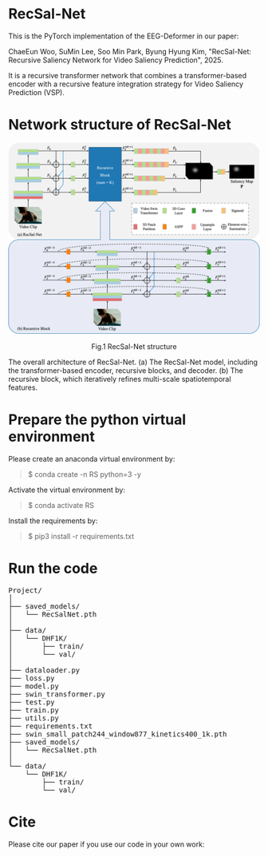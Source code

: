 # RecSal-Net

This is the PyTorch implementation of the EEG-Deformer in our paper:

ChaeEun Woo, SuMin Lee, Soo Min Park, Byung Hyung Kim, "RecSal-Net: Recursive Saliency Network for Video Saliency Prediction", 2025.

It is a recursive transformer network that combines a transformer-based encoder with a recursive feature integration strategy for Video Saliency Prediction (VSP).

# Network structure of RecSal-Net

<div align="center">
<img src="./images/Fig1.png" alt="RecSal-Net structure" width=600>

Fig.1 RecSal-Net structure
</div>

The overall architecture of RecSal-Net. (a) The RecSal-Net model, including the transformer-based encoder, recursive blocks, and decoder. (b) The recursive block, which iteratively refines multi-scale spatiotemporal features.

# Prepare the python virtual environment

Please create an anaconda virtual environment by:

> $ conda create -n RS python=3 -y

Activate the virtual environment by:

> $ conda activate RS

Install the requirements by:

> $ pip3 install -r requirements.txt

# Run the code

<pre>
Project/
│
├── saved_models/
│   └── RecSalNet.pth
│
├── data/
│   └── DHF1K/
│       ├── train/
│       └── val/
│
├── dataloader.py
├── loss.py
├── model.py
├── swin_transformer.py
├── test.py
├── train.py
├── utils.py
├── requirements.txt
├── swin_small_patch244_window877_kinetics400_1k.pth
├── saved_models/
│   └── RecSalNet.pth
│    
└── data/
    └── DHF1K/
        ├── train/
        └── val/
</pre>

# Cite

Please cite our paper if you use our code in your own work:
```
```
